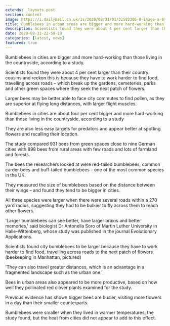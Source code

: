 ```yaml
---
extends: _layouts.post
section: content
image: https://i.dailymail.co.uk/1s/2020/08/31/01/32583306-0-image-a-87_1598833788304.jpg 
title: Bumblebees in urban areas are bigger and more hard-working than those in countryside, study shows  
description: Scientists found they were about 4 per cent larger than their country cousins and reckon this is because they have to work harder to find food, travelling across roads which break up the green spaces. 
date: 2020-08-31-22-59-19 
categories: [latest, news] 
featured: true 
--- 
```

Bumblebees in cities are bigger and more hard-working than those living in the countryside, according to a study.

Scientists found they were about 4 per cent larger than their country cousins and reckon this is because they have to work harder to find food, travelling across roads – which break up the gardens, cemeteries, parks and other green spaces where they seek the next patch of flowers.

Larger bees may be better able to face city commutes to find pollen, as they are superior at flying long distances, with larger flight muscles.

Bumblebees in cities are about four per cent bigger and more hard-working than those living in the countryside, according to a study 

They are also less easy targets for predators and appear better at spotting flowers and recalling their location. 

The study compared 931 bees from green spaces close to nine German cities with 898 bees from rural areas with few roads and lots of farmland and forests.

The bees the researchers looked at were red-tailed bumblebees, common carder bees and buff-tailed bumblebees – one of the most common species in the UK.

They measured the size of bumblebees based on the distance between their wings – and found they tend to be bigger in cities.

All three species were larger when there were several roads within a 270 yard radius, suggesting they had to be bulkier to fly across them to reach other flowers. 

'Larger bumblebees can see better, have larger brains and better memories,' said biologist Dr Antonella Soro of Martin Luther University in Halle-Wittenberg, whose study was published in the journal Evolutionary Applications.

Scientists found city bumblebees to be larger because they have to work harder to find food, travelling across roads to the next patch of flowers (beekeeping in Manhattan, pictured) 

'They can also travel greater distances, which is an advantage in a fragmented landscape such as the urban one.'

Bees in urban areas also appeared to be more productive, based on how well they pollinated red clover plants examined for the study. 

Previous evidence has shown bigger bees are busier, visiting more flowers in a day than their smaller counterparts.

Bumblebees were smaller when they lived in warmer temperatures, the study found, but the heat from cities did not appear to add to this effect.

